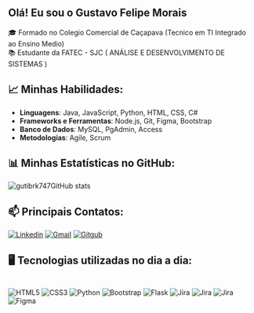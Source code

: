 ## Olá! Eu sou o Gustavo Felipe Morais

🎓 Formado no Colegio Comercial de Caçapava (Tecnico em TI Integrado ao Ensino Medio) 
<br>📚 Estudante da FATEC - SJC ( ANÁLISE E DESENVOLVIMENTO DE SISTEMAS )

## 📈 Minhas Habilidades:
- **Linguagens**: Java, JavaScript, Python, HTML, CSS, C#
- **Frameworks e Ferramentas**: Node.js, Git, Figma, Bootstrap
- **Banco de Dados**: MySQL, PgAdmin, Access
- **Metodologias**: Agile, Scrum

## 📊 Minhas Estatísticas no GitHub:

![gutibrk747GitHub stats](https://github-readme-stats.vercel.app/api?username=gutibrk74&show_icons=true&theme=dracula)
<br/>


## 📫 Principais Contatos:

[![Linkedin](https://img.shields.io/badge/LinkedIn-0077B5?style=for-the-badge&logo=linkedin&logoColor=white)](https://www.linkedin.com/in/gustavo-felipe-morais-a6517b327/)
[![Gmail](https://img.shields.io/badge/Gmail-D14836?style=for-the-badge&logo=gmail&logoColor=white)](mailto:gutibrk74@gmail.com)
[![Gitgub](https://img.shields.io/badge/GitHub-100000?style=for-the-badge&logo=github&logoColor=white)](https://github.com/gutibrk74)

## 🖥️ Tecnologias utilizadas no dia a dia:

<div style="display: inline-block"><br/>
    <img align="center" alt="HTML5" src="https://img.shields.io/badge/HTML5-E34F26?style=for-the-badge&logo=html5&logoColor=white"/>
    <img align="center" alt="CSS3" src="https://img.shields.io/badge/CSS3-1572B6?style=for-the-badge&logo=css3&logoColor=white"/>
    <img align="center" alt="Python" src="https://img.shields.io/badge/Python-14354C?style=for-the-badge&logo=python&logoColor=white"/>
    <img align="center" alt="Bootstrap" src="https://img.shields.io/badge/Bootstrap-563D7C?style=for-the-badge&logo=bootstrap&logoColor=white"/>
    <img align="center" alt="Flask" src="https://img.shields.io/badge/Flask-000000?style=for-the-badge&logo=flask&logoColor=white"/>
    <img align="center" alt="Jira" src="https://img.shields.io/badge/Jira-0052CC?style=for-the-badge&logo=Jira&logoColor=white"/>
    <img align="center" alt="Jira" src="https://img.shields.io/badge/Amazon_AWS-FF9900?style=for-the-badge&logo=amazonaws&logoColor=white"/>
    <img align="center" alt="Jira" src="https://img.shields.io/badge/Notion-000000?style=for-the-badge&logo=notion&logoColor=white"/>
     <img align="center" alt="Figma" src="https://img.shields.io/badge/Figma-000000?style=for-the-badge&logo=Figma&logoColor=white"/>
</div><br/>
<br/>
